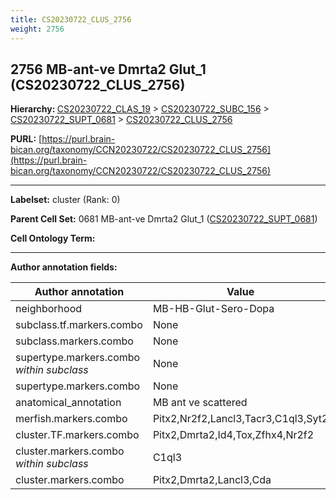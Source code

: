 ```yaml
---
title: CS20230722_CLUS_2756
weight: 2756
---
```

## 2756 MB-ant-ve Dmrta2 Glut_1 (CS20230722_CLUS_2756)
<b>Hierarchy: </b>
[CS20230722_CLAS_19](../CS20230722_CLAS_19) >
[CS20230722_SUBC_156](../CS20230722_SUBC_156) >
[CS20230722_SUPT_0681](../CS20230722_SUPT_0681) >
[CS20230722_CLUS_2756](../CS20230722_CLUS_2756)

**PURL:** [https://purl.brain-bican.org/taxonomy/CCN20230722/CS20230722_CLUS_2756](https://purl.brain-bican.org/taxonomy/CCN20230722/CS20230722_CLUS_2756)

---


**Labelset:** cluster (Rank: 0)

**Parent Cell Set:** 0681 MB-ant-ve Dmrta2 Glut_1 ([CS20230722_SUPT_0681](../CS20230722_SUPT_0681))



**Cell Ontology Term:** 

[MARKER GENES.]: #


---

[TRANSFERRED ANNOTATIONS.]: #


[AUTHOR ANNOTATION FIELDS.]: #


**Author annotation fields:**

| Author annotation | Value |
|-------------------|-------|
|neighborhood|MB-HB-Glut-Sero-Dopa|
|subclass.tf.markers.combo|None|
|subclass.markers.combo|None|
|supertype.markers.combo _within subclass_|None|
|supertype.markers.combo|None|
|anatomical_annotation|MB ant ve scattered|
|merfish.markers.combo|Pitx2,Nr2f2,Lancl3,Tacr3,C1ql3,Syt2|
|cluster.TF.markers.combo|Pitx2,Dmrta2,Id4,Tox,Zfhx4,Nr2f2|
|cluster.markers.combo _within subclass_|C1ql3|
|cluster.markers.combo|Pitx2,Dmrta2,Lancl3,Cda|
